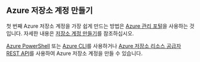 ## Azure 저장소 계정 만들기

첫 번째 Azure 저장소 계정을 가장 쉽게 만드는 방법은 [Azure 관리 포털](https://manage.windowsazure.com)을 사용하는 것입니다. 자세한 내용은 [저장소 계정 만들기](../articles/storage/storage-create-storage-account.md#create-a-storage-account)를 참조하십시오.

[Azure PowerShell](../articles/storage/storage-powershell-guide-full.md) 또는 [Azure CLI](../articles/storage/storage-azure-cli.md)를 사용하거나 [Azure 저장소 리소스 공급자 REST API](https://msdn.microsoft.com/library/azure/mt163683.aspx)를 사용하여 Azure 저장소 계정을 만들 수 있습니다.
 

<!---HONumber=Oct15_HO3-->